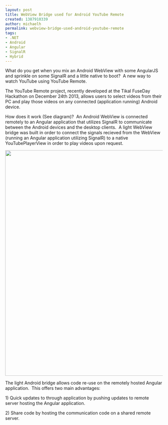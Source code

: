 ```yaml
---
layout: post
title: WebView Bridge used for Android YouTube Remote
created: 1387910339
author: michaelh
permalink: webview-bridge-used-android-youtube-remote
tags:
- .NET
- Android
- Angular
- SignalR
- Hybrid
---
```

<p>What do you get when you mix an Android WebView with some AngularJS and sprinkle on some&nbsp;SignalR and a little native to boot? &nbsp;A new way to watch YouTube using YouTube Remote.</p>

<p>The YouTube Remote project, recently developed at the Tikal FuseDay Hackathon on December 24th 2013, allows users to select videos from their PC and play those videos on any connected (application running) Android device.</p>

<p>How does it work (See diagram)? &nbsp;An Android WebView is connected remotely to an Angular application that utilizes SignalR to communicate between the Android devices and the desktop clients. &nbsp;A light WebView bridge was built in order to connect the signals recieved from the WebView (running an&nbsp;Angular application utilizing SignalR) to a native YouTubePlayerView in order to play videos upon request.</p>

<p><img alt="" src="{% asset_path default/Slide1.PNG %}" style="width: 960px; height: 720px;" /></p>

<p>The light Android bridge allows code re-use on the remotely hosted Angular application. &nbsp;This offers two main advantages:</p>

<p>1) Quick updates to through application by pushing updates to remote server hosting the Angular application.</p>

<p>2) Share code by hosting the communication code on a shared remote server.</p>

